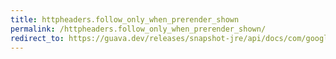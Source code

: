 ```yaml
---
title: httpheaders.follow_only_when_prerender_shown
permalink: /httpheaders.follow_only_when_prerender_shown/
redirect_to: https://guava.dev/releases/snapshot-jre/api/docs/com/google/common/net/HttpHeaders.html#FOLLOW_ONLY_WHEN_PRERENDER_SHOWN
---
```

